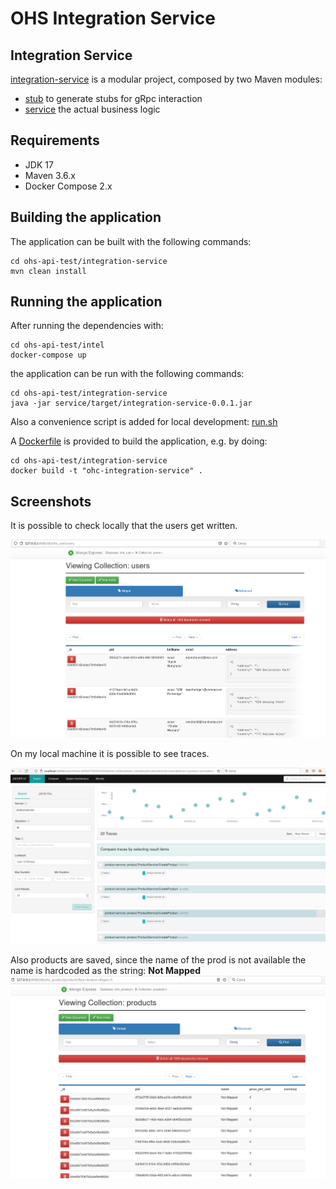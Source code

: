 # OHS Integration Service

## Integration Service

[integration-service](ohs-api-test/integration-service/) is a modular project, composed by two Maven modules:

- [stub](ohs-api-test/integration-service/stub) to generate stubs for gRpc interaction
- [service](ohs-api-test/integration-service/service) the actual business logic

## Requirements

-  JDK 17
-  Maven 3.6.x
-  Docker Compose 2.x

## Building the application

The application can be built with the following commands:

```
cd ohs-api-test/integration-service
mvn clean install
```

## Running the application

After running the dependencies with:

```
cd ohs-api-test/intel
docker-compose up
```

the application can be run with the following commands:

```
cd ohs-api-test/integration-service
java -jar service/target/integration-service-0.0.1.jar
```

Also a convenience script is added for local development: [run.sh](ohs-api-test/integration-service/run.sh)

A [Dockerfile](ohs-api-test/Dockerfile) is provided to build the application, e.g. by doing:

```
cd ohs-api-test/integration-service
docker build -t "ohc-integration-service" .
```

## Screenshots

It is possible to check locally that the users get written.

![Users Written](https://github.com/paolo-lulli/ohs-integration-service/blob/master/screenshot/written-users.png)

On my local machine it is possible to see traces.

![Traces in Jaeger](https://github.com/paolo-lulli/ohs-integration-service/blob/master/screenshot/jaeger-traces.png)

Also products are saved, since the name of the prod is not available the name is hardcoded as the string: **Not Mapped**
![Products Saved](https://github.com/paolo-lulli/ohs-integration-service/blob/master/screenshot/products-saved.png)


